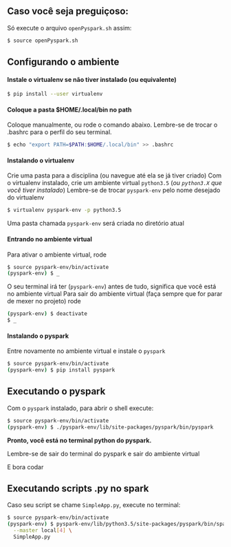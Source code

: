 ## Caso você seja preguiçoso:
Só execute o arquivo `openPyspark.sh` assim:
```bash
$ source openPyspark.sh
```

## Configurando o ambiente
#### Instale o virtualenv se não tiver instalado (ou equivalente)
```bash
$ pip install --user virtualenv
```
#### Coloque a pasta $HOME/.local/bin no path
Coloque manualmente, ou rode o comando abaixo.
Lembre-se de trocar o .bashrc para o perfil do seu terminal.
```bash
$ echo "export PATH=$PATH:$HOME/.local/bin" >> .bashrc
```
#### Instalando o virtualenv
Crie uma pasta para a disciplina (ou navegue até ela se já tiver criado)
Com o virtualenv instalado, crie um ambiente virtual `python3.5` (_ou `python3.X` que você tiver instalado_)
Lembre-se de trocar `pyspark-env` pelo nome desejado do virtualenv
```bash
$ virtualenv pyspark-env -p python3.5
```
Uma pasta chamada `pyspark-env` será criada no diretório atual

#### Entrando no ambiente virtual
Para ativar o ambiente virtual, rode
```bash
$ source pyspark-env/bin/activate
(pyspark-env) $ _
```
O seu terminal irá ter (`pyspark-env`) antes de tudo, significa que você está no ambiente virtual
Para sair do ambiente virtual (faça sempre que for parar de mexer no projeto) rode
```bash
(pyspark-env) $ deactivate
$ _
```

#### Instalando o pyspark
Entre novamente no ambiente virtual e instale o `pyspark`
```bash
$ source pyspark-env/bin/activate
(pyspark-env) $ pip install pyspark
```

## Executando o pyspark
Com o `pyspark` instalado, para abrir o shell execute:
```bash
$ source pyspark-env/bin/activate
(pyspark-env) $ ./pyspark-env/lib/site-packages/pyspark/bin/pyspark
```

**Pronto, você está no terminal python do pyspark.**

Lembre-se de sair do terminal do pyspark e sair do ambiente virtual

E bora codar

## Executando scripts .py no spark
Caso seu script se chame `SimpleApp.py`, execute no terminal:
```bash
$ source pyspark-env/bin/activate
(pyspark-env) $ pyspark-env/lib/python3.5/site-packages/pyspark/bin/spark-submit \
  --master local[4] \
  SimpleApp.py
```
